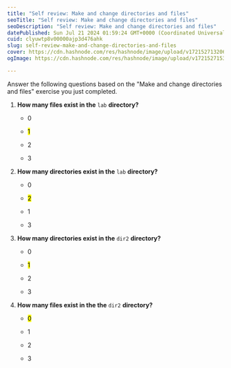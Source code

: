 ```yaml
---
title: "Self review: Make and change directories and files"
seoTitle: "Self review: Make and change directories and files"
seoDescription: "Self review: Make and change directories and files"
datePublished: Sun Jul 21 2024 01:59:24 GMT+0000 (Coordinated Universal Time)
cuid: clyuwtp8v00000ajp3d476ahk
slug: self-review-make-and-change-directories-and-files
cover: https://cdn.hashnode.com/res/hashnode/image/upload/v1721527132066/c2701b6e-6bea-45a6-82ee-e531a52bdad0.png
ogImage: https://cdn.hashnode.com/res/hashnode/image/upload/v1721527153950/5f03d50c-63ff-493f-98c3-aae84d0b9964.png

---
```


Answer the following questions based on the "Make and change directories and files" exercise you just completed.

1. **How many files exist in the** `lab` **directory?**
    
    * 0
        
    * <mark>1</mark>
        
    * 2
        
    * 3
        
2. **How many directories exist in the** `lab` **directory?**
    
    * 0
        
    * <mark>2</mark>
        
    * 1
        
    * 3
        
3. **How many directories exist in the** `dir2` **directory?**
    
    * 0
        
    * <mark>1</mark>
        
    * 2
        
    * 3
        
4. **How many files exist in the the** `dir2` **directory?**
    
    * <mark>0</mark>
        
    * 1
        
    * 2
        
    * 3